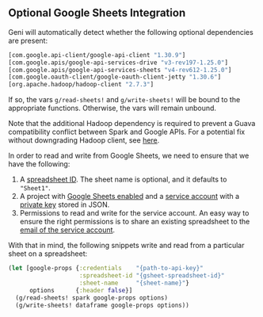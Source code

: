 ## Optional Google Sheets Integration

Geni will automatically detect whether the following optional dependencies are present:

```clojure
[com.google.api-client/google-api-client "1.30.9"]
[com.google.apis/google-api-services-drive "v3-rev197-1.25.0"]
[com.google.apis/google-api-services-sheets "v4-rev612-1.25.0"]
[com.google.oauth-client/google-oauth-client-jetty "1.30.6"]
[org.apache.hadoop/hadoop-client "2.7.3"]
```

If so, the vars `g/read-sheets!` and `g/write-sheets!` will be bound to the appropriate functions. Otherwise, the vars will remain unbound.

Note that the additional Hadoop dependency is required to prevent a Guava compatibility conflict between Spark and Google APIs. For a potential fix without downgrading Hadoop client, see [here](https://github.com/googleapis/google-cloud-java/issues/4414).

In order to read and write from Google Sheets, we need to ensure that we have the following:

1. A [spreadsheet ID](https://developers.google.com/sheets/api/guides/concepts#spreadsheet_id). The sheet name is optional, and it defaults to `"Sheet1"`.
2. A project with [Google Sheets enabled](https://developers.google.com/sheets/api/quickstart/js) and a [service account](https://cloud.google.com/iam/docs/understanding-service-accounts) with a [private key](https://cloud.google.com/iam/docs/creating-managing-service-account-keys#creating_service_account_keys) stored in JSON.
3. Permissions to read and write for the service account. An easy way to ensure the right permissions is to share an existing spreadsheet to the [email of the service account](https://console.developers.google.com/apis/credentials).

With that in mind, the following snippets write and read from a particular sheet on a spreadsheet:

```clojure
(let [google-props {:credentials    "{path-to-api-key}"
                    :spreadsheet-id "{gsheet-spreadsheet-id}"
                    :sheet-name     "{sheet-name}"}
      options      {:header false}]
  (g/read-sheets! spark google-props options)
  (g/write-sheets! dataframe google-props options))
```
